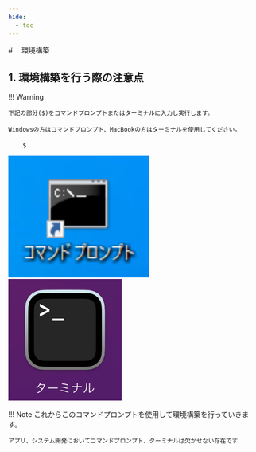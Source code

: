 ```yaml
---
hide:
  - toc
---
```

#　<i class="fa fa-arrow-circle-right" aria-hidden="true"></i> 環境構築

## 1. 環境構築を行う際の注意点

!!! Warning

    下記の部分($)をコマンドプロンプトまたはターミナルに入力し実行します。

    Windowsの方はコマンドプロンプト、MacBookの方はターミナルを使用してください。

        $

<img src="../../../images/環境構築/環境構築_03.png" width=282.5>
<img src="../../../images/環境構築/環境構築_02.png">

!!! Note
    これからこのコマンドプロンプトを使用して環境構築を行っていきます。

    アプリ、システム開発においてコマンドプロンプト、ターミナルは欠かせない存在です
